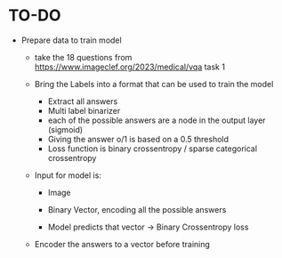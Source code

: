 # TO-DO

- Prepare data to train model
    - take the 18 questions from https://www.imageclef.org/2023/medical/vqa task 1
    - Bring the Labels into a format that can be used to train the model
        - Extract all answers
        - Multi label binarizer
        - each of the possible answers are a node in the output layer (sigmoid)
        - Giving the answer o/1 is based on a 0.5 threshold
        - Loss function is binary crossentropy / sparse categorical crossentropy

    - Input for model is:
        - Image
        - Binary Vector, encoding all the possible answers
    
        - Model predicts that vector -> Binary Crossentropy loss

    - Encoder the answers to a vector before training
        